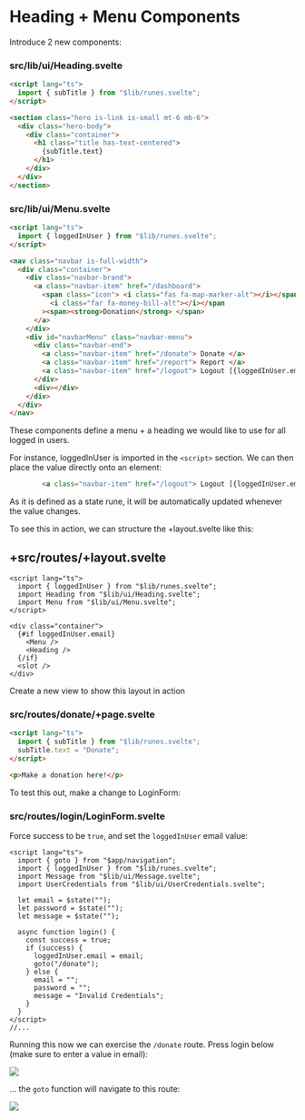 # Heading + Menu Components

Introduce 2 new components:

### src/lib/ui/Heading.svelte

~~~html
<script lang="ts">
  import { subTitle } from "$lib/runes.svelte";
</script>

<section class="hero is-link is-small mt-6 mb-6">
  <div class="hero-body">
    <div class="container">
      <h1 class="title has-text-centered">
        {subTitle.text}
      </h1>
    </div>
  </div>
</section>
~~~

### src/lib/ui/Menu.svelte

~~~html
<script lang="ts">
  import { loggedInUser } from "$lib/runes.svelte";
</script>

<nav class="navbar is-full-width">
  <div class="container">
    <div class="navbar-brand">
      <a class="navbar-item" href="/dashboard">
        <span class="icon"> <i class="fas fa-map-marker-alt"></i></span><span class="icon mr-1">
          <i class="far fa-money-bill-alt"></i></span
        ><span><strong>Donation</strong> </span>
      </a>
    </div>
    <div id="navbarMenu" class="navbar-menu">
      <div class="navbar-end">
        <a class="navbar-item" href="/donate"> Donate </a>
        <a class="navbar-item" href="/report"> Report </a>
        <a class="navbar-item" href="/logout"> Logout [{loggedInUser.email}]</a>
      </div>
      <div></div>
    </div>
  </div>
</nav>
~~~

These components define a menu + a heading we would like to use for all logged in users. 

For instance, loggedInUser is imported in the `<script>` section. We can then place the value directly onto an element:

~~~html
        <a class="navbar-item" href="/logout"> Logout [{loggedInUser.email}]</a>
~~~

As it is defined as a state rune,  it will be automatically updated whenever the value changes.

To see this in action, we can structure the +layout.svelte like this:

## +src/routes/+layout.svelte

~~~svelte
<script lang="ts">
  import { loggedInUser } from "$lib/runes.svelte";
  import Heading from "$lib/ui/Heading.svelte";
  import Menu from "$lib/ui/Menu.svelte";
</script>

<div class="container">
  {#if loggedInUser.email}
    <Menu />
    <Heading />
  {/if}
  <slot />
</div>
~~~

Create a new view to  show this layout in action

### src/routes/donate/+page.svelte

~~~html
<script lang="ts">
  import { subTitle } from "$lib/runes.svelte";
  subTitle.text = "Donate";
</script>

<p>Make a donation here!</p>
~~~

To test this out, make a change to LoginForm:

### src/routes/login/LoginForm.svelte

Force success to be `true`, and set the `loggedInUser` email value:

~~~svelte
<script lang="ts">
  import { goto } from "$app/navigation";
  import { loggedInUser } from "$lib/runes.svelte";
  import Message from "$lib/ui/Message.svelte";
  import UserCredentials from "$lib/ui/UserCredentials.svelte";

  let email = $state("");
  let password = $state("");
  let message = $state("");

  async function login() {
    const success = true;
    if (success) {
      loggedInUser.email = email;
      goto("/donate");
    } else {
      email = "";
      password = "";
      message = "Invalid Credentials";
    }
  }
</script>
//...
~~~

Running this now we can exercise the `/donate` route. Press login below (make sure to enter a value in email):

![](img/45.png)

... the `goto` function will navigate to this route:

![](img/46.png)

